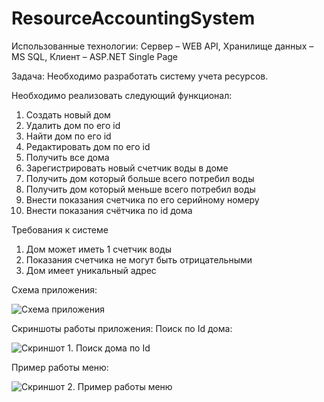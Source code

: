# ResourceAccountingSystem
Использованные технологии: Сервер – WEB API, Хранилище данных – MS SQL, Клиент – ASP.NET Single Page

Задача: Необходимо разработать систему учета ресурсов.

Необходимо реализовать следующий функционал:
1)  Создать новый дом
2)  Удалить дом по его id
3)  Найти дом по его id
4)  Редактировать дом по его id
5)  Получить все дома
6)  Зарегистрировать новый счетчик воды в доме
7)  Получить дом который больше всего потребил воды
8)  Получить дом который меньше всего потребил воды
9)  Внести показания счетчика по его серийному номеру
10) Внести показания счётчика по id дома

Требования к системе
1) Дом может иметь 1 счетчик воды
2) Показания счетчика не могут быть отрицательными
3) Дом имеет уникальный адрес

Схема приложения:

![Схема приложения](http://ipic.su/img/img7/fs/shemaproekta.1549717372.png)

Скриншоты работы приложения:
Поиск по Id дома:

![Скриншот 1. Поиск дома по Id](http://ipic.su/img/img7/fs/GetHouse.1549718089.png)

Пример работы меню:

![Скриншот 2. Пример работы меню](http://ipic.su/img/img7/fs/1.1549718169.png)
